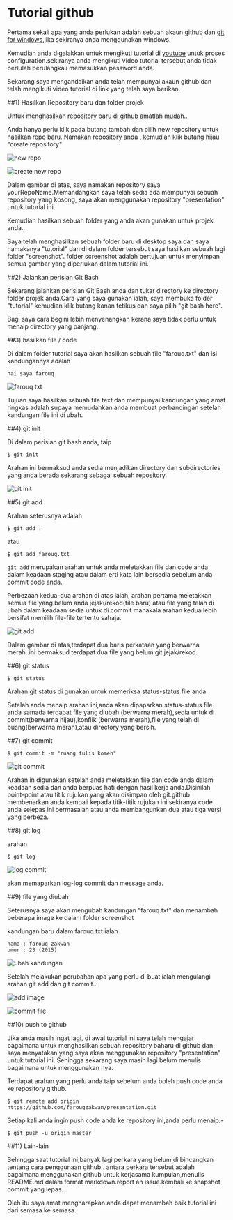 # Tutorial github 

Pertama sekali apa yang anda perlukan adalah sebuah akaun github dan [git for windows](https://msysgit.github.io/),jika sekiranya anda menggunakan windows.

Kemudian anda digalakkan untuk mengikuti tutorial di 
[youtube](https://www.youtube.com/watch?v=_tN0T7jYn0A) untuk proses configuration.sekiranya anda mengikuti video tutorial tersebut,anda tidak perlulah berulangkali memasukkan password anda.

Sekarang saya mengandaikan anda telah mempunyai akaun github dan telah mengikuti video tutorial di link yang telah saya berikan.


##1) Hasilkan Repository baru dan folder projek

Untuk menghasilkan repository baru di github amatlah mudah..

Anda hanya perlu klik pada butang tambah dan pilih new repository untuk hasilkan repo baru..Namakan repository anda , kemudian klik butang hijau "create repository"


![new repo](https://github.com/farouqzakwan/presentation/blob/master/screenshot/new%20repo.PNG) 


![ create new repo](https://github.com/farouqzakwan/presentation/blob/master/screenshot/create%20new%20repo.PNG) 

Dalam gambar di atas, saya namakan repository saya yourRepoName.Memandangkan saya telah sedia ada mempunyai sebuah repository yang kosong, saya akan menggunakan repository "presentation" untuk tutorial ini.

Kemudian hasilkan sebuah folder yang anda akan gunakan untuk projek anda..


Saya telah menghasilkan sebuah folder baru di desktop saya dan saya namakanya "tutorial" dan di dalam folder tersebut saya hasilkan sebuah lagi folder "screenshot". folder screenshot adalah bertujuan untuk menyimpan semua gambar yang diperlukan dalam tutorial ini.


##2) Jalankan perisian Git Bash

Sekarang jalankan perisian Git Bash anda dan tukar directory ke directory folder projek anda.Cara yang saya gunakan ialah, saya membuka folder "tutorial" kemudian klik butang kanan tetikus dan saya pilih "git bash here".

Bagi saya cara begini lebih menyenangkan kerana saya tidak perlu untuk menaip directory yang panjang..

##3) hasilkan file / code

Di dalam folder tutorial saya akan hasilkan sebuah file "farouq.txt" dan isi kandungannya adalah

```
hai saya farouq
```
![farouq txt](https://github.com/farouqzakwan/presentation/blob/master/screenshot/create%20farouq%20txt.PNG)


Tujuan saya hasilkan sebuah file text dan mempunyai kandungan yang amat ringkas adalah supaya memudahkan anda membuat perbandingan setelah kandungan file ini di ubah.

##4) git init

Di dalam perisian git bash anda, taip 

```
$ git init
```

Arahan ini bermaksud anda sedia menjadikan directory dan subdirectories yang anda berada sekarang sebagai sebuah repository.

![git init](https://github.com/farouqzakwan/presentation/blob/master/screenshot/git%20init.PNG)

##5) git add

Arahan seterusnya adalah 

```
$ git add .
```

atau 

```
$ git add farouq.txt
```

`git add` merupakan arahan untuk anda meletakkan file dan code anda dalam keadaan staging atau dalam erti kata lain bersedia sebelum anda commit code anda.


Perbezaan kedua-dua arahan di atas ialah, arahan pertama meletakkan semua file yang belum anda jejaki/rekod(file baru) atau file yang telah di ubah dalam keadaan sedia untuk di commit manakala arahan kedua lebih bersifat memilih file-file tertentu sahaja.

![git add](https://github.com/farouqzakwan/presentation/blob/master/screenshot/git%20add%201.PNG)

Dalam gambar di atas,terdapat dua baris perkataan yang berwarna merah..ini bermaksud terdapat dua file yang belum git jejak/rekod.

##6) git status

```
$ git status
```

Arahan git status di gunakan untuk memeriksa status-status file anda.

Setelah anda menaip arahan ini,anda akan dipaparkan status-status file anda samada terdapat file yang diubah (berwarna merah),sedia untuk di commit(berwarna hijau),konflik (berwarna merah),file yang telah di buang(berwarna merah),atau directory yang bersih.

##7) git commit

```
$ git commit -m "ruang tulis komen"
```

![git commit](https://github.com/farouqzakwan/presentation/blob/master/screenshot/git%20commit%201.PNG)

Arahan in digunakan setelah anda meletakkan file dan code anda dalam keadaan sedia dan anda berpuas hati dengan hasil kerja anda.Disinilah point-point atau titik rujukan yang akan disimpan oleh git.github membenarkan anda kembali kepada titik-titik rujukan ini sekiranya code anda selepas ini bermasalah atau anda membangunkan dua atau tiga versi yang berbeza. 

##8) git log

arahan
```
$ git log
```

![log commit](https://github.com/farouqzakwan/presentation/blob/master/screenshot/git%20log%201.PNG)

akan memaparkan log-log commit dan message anda.


##9) file yang diubah

Seterusnya saya akan mengubah kandungan "farouq.txt" dan menambah beberapa image ke dalam folder screenshot

kandungan baru dalam farouq.txt ialah

```
nama : farouq zakwan
umur : 23 (2015)
```

![ubah kandungan](https://github.com/farouqzakwan/presentation/blob/master/screenshot/change%20farouq%20txt.PNG)

Setelah melakukan perubahan apa yang perlu di buat ialah mengulangi arahan git add dan git commit..

![add image](https://github.com/farouqzakwan/presentation/blob/master/screenshot/git%20add%203.PNG)

![commit file](https://github.com/farouqzakwan/presentation/blob/master/screenshot/git%20commit%202.PNG)

##10) push to github

Jika anda masih ingat lagi, di awal tutorial ini saya telah mengajar bagaimana untuk menghasilkan sebuah repository baharu di github dan saya menyatakan yang saya akan  menggunakan repository "presentation" untuk tutorial ini. Sehingga sekarang saya masih lagi belum menulis bagaimana untuk menggunakan nya.

Terdapat arahan yang perlu anda taip sebelum anda boleh push code anda ke repository github.

```
$ git remote add origin https://github.com/farouqzakwan/presentation.git
```

Setiap kali anda ingin push code anda ke repository ini,anda perlu menaip:-

```
$ git push -u origin master
```

##11) Lain-lain

Sehingga saat tutorial ini,banyak lagi perkara yang belum di bincangkan tentang cara penggunaan github..
antara perkara tersebut adalah bagaimana menggunakan github untuk kerjasama kumpulan,menulis README.md dalam format markdown.report an issue.kembali ke snapshot commit yang lepas.

Oleh itu saya amat mengharapkan anda dapat menambah baik tutorial ini dari semasa ke semasa.
